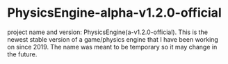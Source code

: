 # PhysicsEngine-alpha-v1.2.0-official
project name and version: PhysicsEngine(a-v1.2.0-official). This is the newest stable version of a game/physics engine that I have been working on since 2019.  The name was meant to be temporary so it may change in the future.

